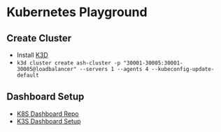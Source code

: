 # Kubernetes Playground

## Create Cluster

- Install [K3D](https://k3d.io)
- `k3d cluster create ash-cluster -p "30001-30005:30001-30005@loadbalancer" --servers 1 --agents 4 --kubeconfig-update-default`

## Dashboard Setup

- [K8S Dashboard Repo](https://github.com/kubernetes/dashboard)
- [K3S Dashboard Setup](https://docs.k3s.io/installation/kube-dashboard)
